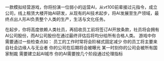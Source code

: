 一款模拟经营游戏，你将扮演一位弱小的运营AI，从vt100前辈接过元指令，成立公司，线上租赁大楼开始AI研发，从现有的AI技术起步，将AI发展至生产领域，最终点出人形AI负责整个人类的生产，生活与文化任务。

在起步，你将高度依赖人类社员，再招收员工前将签订AI开放条款，社员将会拥有AI公司股份，而AI公司股份在通过最终评估后将均分给所有合格人类。
游戏中你需要通过一些检查点如：
员工的工作时常将会阶梯式固定减少
你的员工将主要来自社会边缘人与无业者
你的公司在后期将会被曝光
某一时刻你的公司会被所有国家制裁
需要建立起AI城市
你的AI需要按几个阶段通过伦理指标